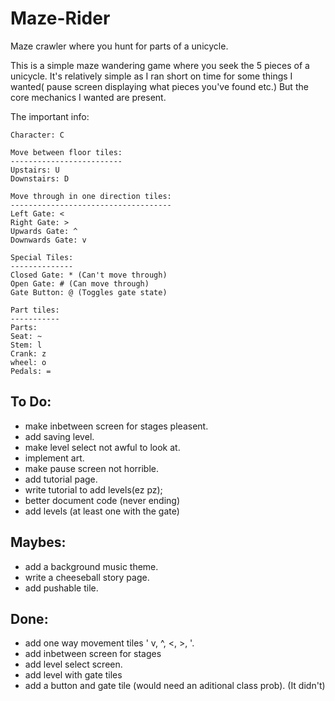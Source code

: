 # Maze-Rider
Maze crawler where you hunt for parts of a unicycle.

This is a simple maze wandering game where you seek the 5 pieces of a unicycle.  It's relatively simple as I ran short on time for some things I wanted( pause screen displaying what pieces you've found etc.)  But the core mechanics I wanted are present.  

The important info:

    Character: C
    
    Move between floor tiles:
    -------------------------
    Upstairs: U
    Downstairs: D
    
    Move through in one direction tiles:
    ------------------------------------
    Left Gate: <
    Right Gate: >
    Upwards Gate: ^
    Downwards Gate: v
    
    Special Tiles: 
    --------------
    Closed Gate: * (Can't move through)
    Open Gate: # (Can move through)
    Gate Button: @ (Toggles gate state)

    Part tiles:
    -----------
    Parts:
    Seat: ~
    Stem: l
    Crank: z
    wheel: o
    Pedals: =








To Do:
---------
* make inbetween screen for stages pleasent.
* add saving level.
* make level select not awful to look at.
* implement art.
* make pause screen not horrible.
* add tutorial page.
* write tutorial to add levels(ez pz);
* better document code (never ending)
* add levels (at least one with the gate)



Maybes:
-----------
* add a background music theme.
* write a cheeseball story page.
* add pushable tile.



Done:
--------
* add one way movement tiles ' v, ^, <, >, '.
* add inbetween screen for stages
* add level select screen.
* add level with gate tiles
* add a button and gate tile (would need an aditional class prob). (It didn't)

